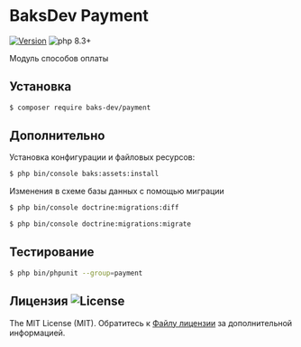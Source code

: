 # BaksDev Payment

[![Version](https://img.shields.io/badge/version-7.1.12-blue)](https://github.com/baks-dev/payment/releases)
![php 8.3+](https://img.shields.io/badge/php-min%208.3-red.svg)

Модуль способов оплаты

## Установка

``` bash
$ composer require baks-dev/payment
```

## Дополнительно

Установка конфигурации и файловых ресурсов:

``` bash
$ php bin/console baks:assets:install
```

Изменения в схеме базы данных с помощью миграции

``` bash
$ php bin/console doctrine:migrations:diff

$ php bin/console doctrine:migrations:migrate
```

## Тестирование

``` bash
$ php bin/phpunit --group=payment
```

## Лицензия ![License](https://img.shields.io/badge/MIT-green)

The MIT License (MIT). Обратитесь к [Файлу лицензии](LICENSE.md) за дополнительной информацией.
